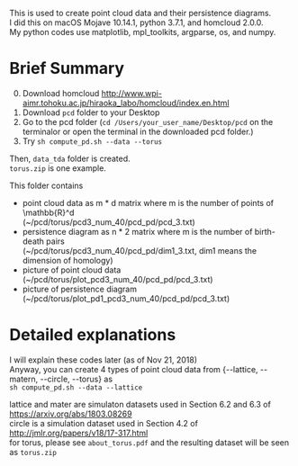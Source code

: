 This is used to create point cloud data and their persistence diagrams.<br>
I did this on macOS Mojave 10.14.1, python 3.7.1, and homcloud 2.0.0.<br>
My python codes use matplotlib, mpl_toolkits, argparse, os, and numpy.


# Brief Summary
0. Download homcloud http://www.wpi-aimr.tohoku.ac.jp/hiraoka_labo/homcloud/index.en.html
1. Download `pcd` folder to your Desktop
2. Go to the pcd folder
   (`cd /Users/your_user_name/Desktop/pcd` on the terminalor or open the terminal in the downloaded pcd folder.)
3. Try `sh compute_pd.sh --data --torus`

Then, `data_tda` folder is created.<br>
`torus.zip` is one example.

This folder contains 
- point cloud data as m * d matrix where m is the number of points of \mathbb{R}^d<br>
  (~/pcd/torus/pcd3_num_40/pcd_pd/pcd_3.txt)
- persistence diagram as n * 2 matrix where m is the number of birth-death pairs<br>
  (~/pcd/torus/pcd3_num_40/pcd_pd/dim1_3.txt, dim1 means the dimension of homology)
- picture of point cloud data<br>
  (~/pcd/torus/plot_pcd3_num_40/pcd_pd/pcd_3.txt)
- picture of persistence diagram<br>
  (~/pcd/torus/plot_pd1_pcd3_num_40/pcd_pd/pcd_3.txt)

# Detailed explanations
I will explain these codes later (as of Nov 21, 2018)<br>
Anyway, you can create 4 types of point cloud data from {--lattice, --matern, --circle, --torus} as<br>
`sh compute_pd.sh --data --lattice`

lattice and mater are simulaton datasets used in Section 6.2 and 6.3 of https://arxiv.org/abs/1803.08269<br>
circle is a simulation dataset used in Section 4.2 of http://jmlr.org/papers/v18/17-317.html<br>
for torus, please see `about_torus.pdf` and the resulting dataset will be seen as `torus.zip`
